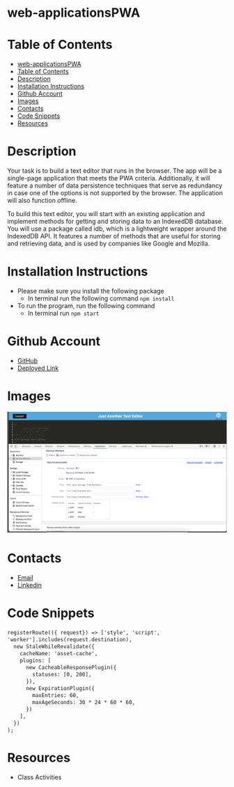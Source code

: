 # web-applicationsPWA

# Table of Contents
- [web-applicationsPWA](#web-applicationspwa)
- [Table of Contents](#table-of-contents)
- [Description](#description)
- [Installation Instructions](#installation-instructions)
- [Github Account](#github-account)
- [Images](#images)
- [Contacts](#contacts)
- [Code Snippets](#code-snippets)
- [Resources](#resources)


# Description
Your task is to build a text editor that runs in the browser. The app will be a single-page application that meets the PWA criteria. Additionally, it will feature a number of data persistence techniques that serve as redundancy in case one of the options is not supported by the browser. The application will also function offline.

To build this text editor, you will start with an existing application and implement methods for getting and storing data to an IndexedDB database. You will use a package called idb, which is a lightweight wrapper around the IndexedDB API. It features a number of methods that are useful for storing and retrieving data, and is used by companies like Google and Mozilla.

# Installation Instructions
- Please make sure you install the following package
  - In terminal run the following command `npm install`
- To run the program, run the following command
  - In terminal run `npm start`

# Github Account
- [GitHub](https://github.com/ashrean)
- [Deployed Link](https://boiling-journey-63655.herokuapp.com/)

# Images
![alt text](./client/src/images/Screenshot%202023-03-02%20at%2010.58.08%20PM.png)

# Contacts
- [Email](sese.ashrean@gmail.com)
- [Linkedin](https://www.linkedin.com/in/ashleyrean/)

# Code Snippets
```// TODO: Implement asset caching
registerRoute(({ request}) => ['style', 'script', 'worker'].includes(request.destination),
  new StaleWhileRevalidate({
    cacheName: 'asset-cache',
    plugins: [
      new CacheableResponsePlugin({
        statuses: [0, 200],
      }),
      new ExpirationPlugin({
        maxEntries: 60,
        maxAgeSeconds: 30 * 24 * 60 * 60,
      })
    ],
  })
);
```
# Resources
- Class Activities
